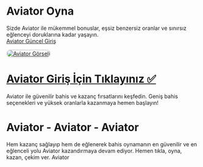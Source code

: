 # Aviator Oyna
Sizde Aviator ile mükemmel bonuslar, eşsiz benzersiz oranlar ve sınırsız eğlenceyi doruklarına kadar yaşayın.  
<a href="https://t2m.io/2284401" title="Aviator Güncel Giriş">Aviator Güncel Giriş</a>  

<a href="https://t2m.io/2284401">
    <img src="https://i.ibb.co/gtF7ptH/photo-2025-01-13-14-27-16.jpg" alt="Aviator Görseli" style="max-width: 100%; border: 2px solid #ddd; border-radius: 10px;">
</a>  

# <a href="https://t2m.io/2284401">Aviator Giriş İçin Tıklayınız ✅</a>  
Aviator ile güvenilir bahis ve kazanç fırsatlarını keşfedin. Geniş bahis seçenekleri ve yüksek oranlarla kazanmaya hemen başlayın!  

# Aviator - Aviator - Aviator  
Hem kazanç sağlayıp hem de eğlenerek bahis oynamanın en güvenilir ve en eğlenceli yolu Aviator kazandırmaya devam ediyor. Hemen tıkla, oyna, kazan, çekim ver. Aviator  
